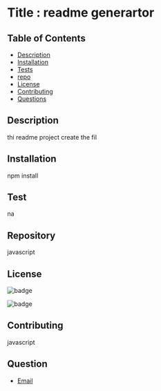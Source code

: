 # Title : readme generartor

## Table of Contents
- [Description](#Description)
- [Installation](#Installation)
- [Tests](#Test)
- [repo](#Repo)
- [License](#License)
- [Contributing](#Contributing)
- [Questions](#Questions)

## Description
thi readme project create the fil

## Installation 
npm install
## Test 
na
## Repository 
javascript
## License 

![badge](https://shields.io/badge/license-MIT)

![badge](https://shields.io/badge/downloads-120%2Fweek-green)
## Contributing 
javascript
## Question 
* [Email](abuye@gmail.com)